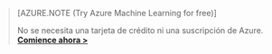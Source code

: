 >[AZURE.NOTE (Try Azure Machine Learning for free)]
>
>No se necesita una tarjeta de crédito ni una suscripción de Azure. <a href="https://studio.azureml.net/Home" target="_blank">**Comience ahora >**</a>

<!---HONumber=July15_HO4-->